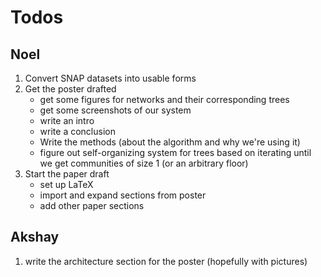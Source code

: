 # Todos

## Noel
1. Convert SNAP datasets into usable forms
2. Get the poster drafted
    - get some figures for networks and their corresponding trees
    - get some screenshots of our system
    - write an intro
    - write a conclusion
    - Write the methods (about the algorithm and why we're using it)
    - figure out self-organizing system for trees based on iterating until we get communities of size 1 (or an arbitrary floor)
3. Start the paper draft
    - set up LaTeX
    - import and expand sections from poster
    - add other paper sections

## Akshay
1. write the architecture section for the poster (hopefully with pictures)
